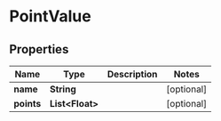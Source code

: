 

# PointValue


## Properties

| Name | Type | Description | Notes |
|------------ | ------------- | ------------- | -------------|
|**name** | **String** |  |  [optional] |
|**points** | **List&lt;Float&gt;** |  |  [optional] |



